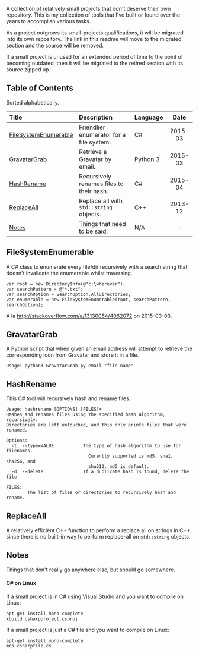 A collection of relatively small projects that don't deserve their own repository. This is my
collection of tools that I've built or found over the years to accomplish various tasks.

As a project outgrows its small-projects qualifications, it will be migrated into its own
repository. The link in this readme will move to the migrated section and the source will be
removed.

If a small project is unused for an extended period of time to the point of becoming outdated,
then it will be migrated to the retired section with its source zipped up.



## Table of Contents

Sorted alphabetically.

| Title                                         | Description                                   | Language | Date |
| :---                                          | :---                                          | :--- | :---: |
| [FileSystemEnumerable](#FileSystemEnumerable) | Friendlier enumerator for a file system.      | C# | 2015-03 |
| [GravatarGrab](#GravatarGrab)                 | Retrieve a Gravatar by email.                 | Python 3 | 2015-03 |
| [HashRename](#HashRename)                     | Recursively renames files to their hash.      | C# | 2015-04 |
| [ReplaceAll](#ReplaceAll)                     | Replace all with `std::string` objects.       | C++ | 2013-12 |
| [Notes](#Notes)                               | Things that need to be said.                  | N/A | - |



## FileSystemEnumerable

A C# class to enumerate every file/dir recursively with a search string that doesn't invalidate the enumerable whilst traversing.

    var root = new DirectoryInfo(@"c:\wherever");
    var searchPattern = @"*.txt";
    var searchOption = SearchOption.AllDirectories;
    var enumerable = new FileSystemEnumerable(root, searchPattern, searchOption);
    
A la http://stackoverflow.com/a/13130054/4062072 on 2015-03-03.


    
## GravatarGrab

A Python script that when given an email address will attempt to retrieve the corresponding icon
from Gravatar and store it in a file.

    Usage: python3 GravatarGrab.py email "file name"



## HashRename

This C# tool will recursively hash and rename files.

    Usage: hashrename [OPTIONS] [FILES]+
    Hashes and renames files using the specified hash algorithm, recursively.
    Directories are left untouched, and this only prints files that were renamed.

    Options:
      -t, --type=VALUE           The type of hash algorithm to use for filenames.
                                   Curently supported is md5, sha1, sha256, and
                                   sha512. md5 is default.
      -d, --delete               If a duplicate hash is found, delete the file

    FILES:
            The list of files or directories to recursively hash and rename.

            
            
## ReplaceAll

A relatively efficient C++ function to perform a replace all on strings in C++ since there is no
built-in way to perform replace-all on `std::string` objects.



## Notes

Things that don't really go anywhere else, but should go somewhere.

#### C# on Linux

If a small project is in C# using Visual Studio and you want to compile on Linux:

    apt-get install mono-complete
    xbuild csharpproject.csproj
    
If a small project is just a C# file and you want to compile on Linux:

    apt-get install mono-complete
    mcs csharpfile.cs
